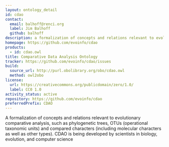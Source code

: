 ```yaml
---
layout: ontology_detail
id: cdao
contact:
  email: balhoff@renci.org
  label: Jim Balhoff
  github: balhoff
description: a formalization of concepts and relations relevant to evolutionary comparative analysis
homepage: https://github.com/evoinfo/cdao
products:
  - id: cdao.owl
title: Comparative Data Analysis Ontology
tracker: https://github.com/evoinfo/cdao/issues
build:
  source_url: http://purl.obolibrary.org/obo/cdao.owl
  method: owl2obo
license:
  url: https://creativecommons.org/publicdomain/zero/1.0/
  label: CC0 1.0
activity_status: active
repository: https://github.com/evoinfo/cdao
preferredPrefix: CDAO
---
```


A formalization of concepts and relations relevant to evolutionary comparative analysis, such as phylogenetic trees, OTUs (operational taxonomic units) and compared characters (including molecular characters as well as other types). CDAO is being developed by scientists in biology, evolution, and computer science
